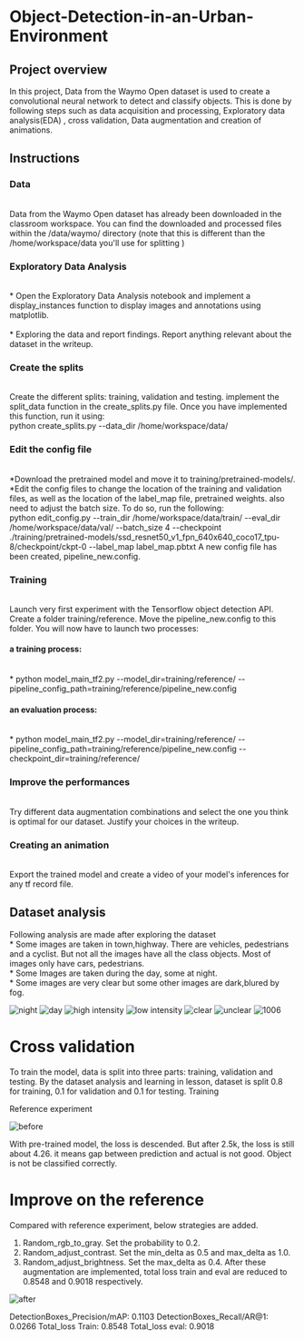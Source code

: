 # Object-Detection-in-an-Urban-Environment

## Project overview
In this project, Data from the Waymo Open dataset is used to create a convolutional neural network to detect and classify objects. This is done by following steps such as data acquisition and processing, Exploratory data analysis(EDA) , cross validation, Data augmentation and creation of animations.

## Instructions
### Data
<br> Data from the Waymo Open dataset has already been downloaded in the classroom workspace. You can find the downloaded and processed files within the /data/waymo/ directory (note that this is different than the /home/workspace/data you'll use for splitting )
### Exploratory Data Analysis
<br> * Open the Exploratory Data Analysis notebook and implement a display_instances function to display images and annotations using matplotlib.  
<br> * Exploring the data and report findings. Report anything relevant about the dataset in the writeup.
### Create the splits
<br> Create the different splits: training, validation and testing. implement the split_data function in the create_splits.py file. Once you have implemented this function, run it using:
<br> python create_splits.py --data_dir /home/workspace/data/
### Edit the config file
<br> *Download the pretrained model and move it to training/pretrained-models/.
<br> *Edit the config files to change the location of the training and validation files, as well as the location of the label_map file, pretrained weights. also need to adjust the batch size. To do so, run the following:
<br> python edit_config.py --train_dir /home/workspace/data/train/ --eval_dir /home/workspace/data/val/ --batch_size 4 --checkpoint ./training/pretrained-models/ssd_resnet50_v1_fpn_640x640_coco17_tpu-8/checkpoint/ckpt-0 --label_map label_map.pbtxt
A new config file has been created, pipeline_new.config.
### Training
<br> Launch very first experiment with the Tensorflow object detection API. Create a folder training/reference. Move the pipeline_new.config to this folder. You will now have to launch two processes:
#### a training process:
<br> * python model_main_tf2.py --model_dir=training/reference/ --pipeline_config_path=training/reference/pipeline_new.config
#### an evaluation process:
<br> * python model_main_tf2.py --model_dir=training/reference/ --pipeline_config_path=training/reference/pipeline_new.config --checkpoint_dir=training/reference/
### Improve the performances
<br> Try different data augmentation combinations and select the one you think is optimal for our dataset. Justify your choices in the writeup.
### Creating an animation
<br> Export the trained model and create a video of your model's inferences for any tf record file. 

## Dataset analysis
Following analysis are made after exploring the dataset
<br> * Some images are taken in town,highway. There are vehicles, pedestrians and a cyclist. But not all the images have all the class objects. Most of images only have cars, pedestrians. 
<br> * Some Images are taken during the day, some at night.
<br> * Some images are very clear but some other images are dark,blured by fog.

![night](https://user-images.githubusercontent.com/99339837/153398084-f9d3ddea-5d23-44f4-bda9-aaa1ecb37c4f.jpg)
![day](https://user-images.githubusercontent.com/99339837/153398017-5336c4ed-6d45-4736-8794-613f0b237ad0.jpg)
![high intensity](https://user-images.githubusercontent.com/99339837/153402604-ca183133-97df-4386-9f42-277638035cb9.jpg)
![low intensity](https://user-images.githubusercontent.com/99339837/153401309-a31dcabd-1ea9-4e8b-9369-0fe7c12421c6.jpg)
![clear](https://user-images.githubusercontent.com/99339837/153400726-d0c76308-8ca9-4922-a7f9-b5c0b63b4109.jpg)
![unclear](https://user-images.githubusercontent.com/99339837/153401355-c5291b1b-4469-4ad1-9685-22329ea45f43.jpg)
![1006](https://user-images.githubusercontent.com/99339837/170037858-bec2b546-da51-43f3-a261-a123ab2bce36.jpg)

# Cross validation
To train the model, data is split into three parts: training, validation and testing. By the dataset analysis and learning in lesson, dataset is split 0.8 for training, 0.1 for validation and 0.1 for testing. 
Training

Reference experiment




![before](https://user-images.githubusercontent.com/99339837/153402771-86d8fe5d-a29e-4088-b4d9-7673caa91896.jpg)





With pre-trained model, the loss is descended. But after 2.5k, the loss is still about 4.26. it means gap between prediction and actual is not good. Object is not be classified correctly.



# Improve on the reference
Compared with reference experiment, below strategies are added.
1. Random_rgb_to_gray. Set the probability to 0.2.
2. Random_adjust_contrast. Set the min_delta as 0.5 and max_delta as 1.0.
3. Random_adjust_brightness. Set the max_delta as 0.4.
After these augmentation are implemented, total loss train and eval are reduced to 0.8548 and 0.9018 respectively.

 ![after](https://user-images.githubusercontent.com/99339837/153401113-f6b3fadf-cd3b-452e-a02f-448c7e5a752d.jpg)


DetectionBoxes_Precision/mAP: 0.1103
DetectionBoxes_Recall/AR@1: 0.0266
Total_loss Train: 0.8548
Total_loss eval:  0.9018

